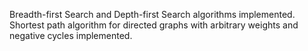 Breadth-first Search and Depth-first Search algorithms implemented.\
Shortest path algorithm for directed graphs with arbitrary weights and negative cycles implemented.
